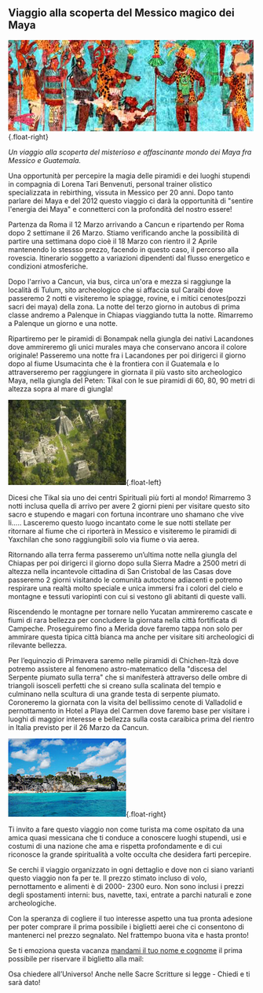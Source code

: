 ## Viaggio alla scoperta del Messico magico dei Maya

![Affreschi di Bonampak](/assets/images/bonampak.jpg){.float-right}

_Un viaggio alla scoperta del misterioso e affascinante mondo dei Maya fra Messico e Guatemala._

Una opportunità per percepire la magia delle piramidi e dei luoghi stupendi in compagnia di Lorena Tari Benvenuti, personal trainer olistico specializzata in rebirthing, vissuta in Messico per 20 anni. Dopo tanto parlare dei Maya e del 2012 questo viaggio ci darà la opportunità di "sentire l'energia dei Maya" e connetterci con la profondità del nostro essere!

Partenza da Roma il 12 Marzo arrivando a Cancun e ripartendo per Roma dopo 2 settimane il 26 Marzo. Stiamo verificando anche la possibilità di partire una settimana dopo cioè il 18 Marzo con rientro il 2 Aprile mantenendo lo stessso prezzo, facendo in questo caso, il percorso alla rovescia. Itinerario soggetto a variazioni dipendenti dal flusso energetico e condizioni atmosferiche.

Dopo l'arrivo a Cancun, via bus, circa un'ora e mezza si raggiunge la località di Tulum, sito archeologico che si affaccia sul Caraibi dove passeremo 2 notti e visiteremo le spiagge, rovine, e i mitici cenotes(pozzi sacri dei maya) della zona. La notte del terzo giorno in autobus di prima classe andremo a Palenque in Chiapas viaggiando tutta la notte. Rimarremo a Palenque un giorno e una notte.

Ripartiremo per le piramidi di Bonampak nella giungla dei nativi Lacandones dove ammireremo gli unici murales maya che conservano ancora il colore originale! Passeremo una notte fra i Lacandones per poi dirigerci il giorno dopo al fiume Usumacinta che è la frontiera con il Guatemala e lo attraverseremo per raggiungere in giornata il più vasto sito archeologico Maya, nella giungla del Peten: Tikal con le sue piramidi di 60, 80, 90 metri di altezza sopra al mare di giungla!

![Piramidi di Tikal](/assets/images/tikal.jpg){.float-left}

Dicesi che Tikal sia uno dei centri Spirituali più forti al mondo! Rimarremo 3 notti inclusa quella di arrivo per avere 2 giorni pieni per visitare questo sito sacro e stupendo e magari con fortuna incontrare uno shamano che vive li..... Lasceremo questo luogo incantato come le sue notti stellate per ritornare al fiume che ci riporterà in Messico e visiteremo le piramidi di Yaxchilan che sono raggiungibili solo via fiume o via aerea.

Ritornando alla terra ferma passeremo un’ultima notte nella giungla del Chiapas per poi dirigerci il giorno dopo sulla Sierra Madre a 2500 metri di altezza nella incantevole cittadina di San Cristobal de las Casas dove passeremo 2 giorni visitando le comunità autoctone adiacenti e potremo respirare una realtà molto speciale e unica immersi fra i colori del cielo e montagne e tessuti variopinti con cui si vestono gli abitanti di queste valli.

Riscendendo le montagne per tornare nello Yucatan ammireremo cascate e fiumi di rara bellezza per concludere la giornata nella città fortificata di Campeche. Proseguiremo fino a Merida dove faremo tappa non solo per ammirare questa tipica città bianca ma anche per visitare siti archeologici di rilevante bellezza.

Per l’equinozio di Primavera saremo nelle piramidi di Chichen-Itzà dove potremo assistere al fenomeno astro-matematico della "discesa del Serpente piumato sulla terra" che si manifesterà attraverso delle ombre di triangoli isosceli perfetti che si creano sulla scalinata del tempio e culminano nella scultura di una grande testa di serpente piumato. Coroneremo la giornata con la visita del bellissimo cenote di Valladolid e pernottamento in Hotel a Playa del Carmen dove faremo base per visitare i luoghi di maggior interesse e bellezza sulla costa caraibica prima del rientro in Italia previsto per il 26 Marzo da Cancun.

![Piramidi di Tulum](/assets/images/tulum.jpg){.float-right}

Ti invito a fare questo viaggio non come turista ma come ospitato da una amica quasi messicana che ti conduce a conoscere luoghi stupendi, usi e costumi di una nazione che ama e rispetta profondamente e di cui riconosce la grande spiritualità a volte occulta che desidera farti percepire.

Se cerchi il viaggio organizzato in ogni dettaglio e dove non ci siano varianti questo viaggio non fa per te. Il prezzo stimato incluso di volo, pernottamento e alimenti è di 2000- 2300 euro. Non sono inclusi i prezzi degli spostamenti interni: bus, navette, taxi, entrate a parchi naturali e zone archeologiche.

Con la speranza di cogliere il tuo interesse aspetto una tua pronta adesione per poter comprare il prima possibile i biglietti aerei che ci consentono di mantenerci nel prezzo segnalato. Nel frattempo buona vita e hasta pronto!

Se ti emoziona questa vacanza [mandami il tuo nome e cognome](/contatto) il prima possibile per riservare il biglietto alla mail:

Osa chiedere all’Universo! Anche nelle Sacre Scritture si legge - Chiedi e ti sarà dato!
